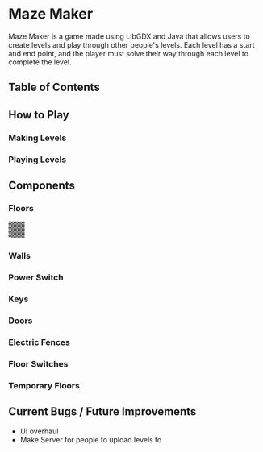 # Maze Maker
Maze Maker is a game made using LibGDX and Java that allows users to create levels and play through other people's levels. Each level has a start and end point, and the player must solve their way through each level to complete the level.
## Table of Contents
## How to Play
### Making Levels
### Playing Levels
## Components
### Floors
![Floor](/core/assets/floor.png)
### Walls
### Power Switch
### Keys
### Doors
### Electric Fences
### Floor Switches
### Temporary Floors
## Current Bugs / Future Improvements
- UI overhaul
- Make Server for people to upload levels to
